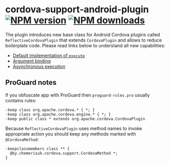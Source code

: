 # cordova-support-android-plugin<br>[![NPM version][npm-version]][npm-url] [![NPM downloads][npm-downloads]][npm-url]
The plugin introduces new base class for Android Cordova plugins called `ReflectiveCordovaPlugin` that extends `CordovaPlugin` and allows to reduce boilerplate code. Please read links below to understand all new capabilities:
* [Default implementation of `execute`](https://github.com/chemerisuk/cordova-support-android-plugin/wiki/Default-implementation-of-execute)
* [Argument binding](https://github.com/chemerisuk/cordova-support-android-plugin/wiki/Argument-binding)
* [Asynchronous execution](https://github.com/chemerisuk/cordova-support-android-plugin/wiki/Asynchronous-execution)

## ProGuard notes
If you obfuscate app with ProGuard then `proguard-rules.pro` usually contains rules:

```
-keep class org.apache.cordova.* { *; }
-keep class org.apache.cordova.engine.* { *; }
-keep public class * extends org.apache.cordova.CordovaPlugin
```

Because `ReflectiveCordovaPlugin` uses method names to invoke appropriate action you should keep any methods marked with `@CordovaMethod`:

```
-keepclassmembers class ** {
  @by.chemerisuk.cordova.support.CordovaMethod *;
}
```

[npm-url]: https://www.npmjs.com/package/cordova-support-android-plugin
[npm-version]: https://img.shields.io/npm/v/cordova-support-android-plugin.svg
[npm-downloads]: https://img.shields.io/npm/dm/cordova-support-android-plugin.svg
